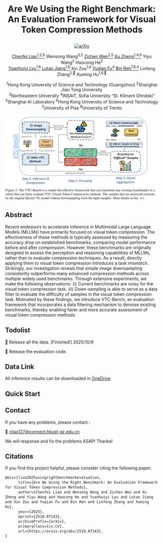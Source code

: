 # <p align="center"><strong>Are We Using the Right Benchmark: An Evaluation Framework for Visual Token Compression Methods</strong></p>
<div align="center">


[![arXiv](https://img.shields.io/badge/arXiv-2510.07143-brown?style=flat-square)](https://arxiv.org/abs/2510.07143)

[Chenfei Liao<sup>1,2,6](https://chenfei-liao.github.io/)</sup> Wensong Wang<sup>3,2</sup> [Zichen Wen<sup>2,5](https://github.com/ZichenWen1)</sup> [Xu Zheng<sup>1,4,6](https://zhengxujosh.github.io/)</sup> Yiyu Wang<sup>2</sup> Haocong He<sup>2</sup> \
[Yuanhuiyi Lyu<sup>1,6](https://qc-ly.github.io/)</sup> [Lutao Jiang<sup>1,6](https://lutao2021.github.io/)</sup> Xin Zou<sup>1,6</sup> [Yuqian Fu<sup>4](https://yuqianfu.com/)</sup> [Bin Ren<sup>7,8,4](https://amazingren.github.io/) </sup>Linfeng Zhang<sup>2,📧</sup> Xuming Hu<sup>1,6,📧</sup>

</div>

<div align="center">
  
<sup>1</sup>Hong Kong University of Science and Technology (Guangzhou) <sup>2</sup>Shanghai Jiao Tong University \
<sup>3</sup>Northeastern University <sup>4</sup>INSAIT, Sofia University “St. Kliment Ohridski” \
<sup>5</sup>Shanghai AI Laboratory <sup>6</sup>Hong Kong University of Science and Technology\
<sup>7</sup>University of Pisa <sup>8</sup>University of Trento
  
</div>

<div align="center">
    <img src="Framework.png" width="800"/>
</div>
  
## Abstract 

Recent endeavors to accelerate inference in Multimodal Large Language Models (MLLMs) have primarily focused on visual token compression. The effectiveness of these methods is typically assessed by measuring the accuracy drop on established benchmarks, comparing model performance before and after compression. However, these benchmarks are originally designed to assess the perception and reasoning capabilities of MLLMs, rather than to evaluate compression techniques. As a result, directly applying them to visual token compression introduces a task mismatch. Strikingly, our investigation reveals that simple image downsampling consistently outperforms many advanced compression methods across multiple widely used benchmarks. Through extensive experiments, we make the following observations: (i) Current benchmarks are noisy for the visual token compression task. (ii) Down-sampling is able to serve as a data filter to evaluate the difficulty of samples in the visual token compression task. Motivated by these findings, we introduce VTC-Bench, an evaluation framework that incorporates a data filtering mechanism to denoise existing benchmarks, thereby enabling fairer and more accurate assessment of visual token compression methods. 


## Todolist

🚀 Release all the data. [Finished!] 2025/10/9

🚀 Release the evaluation code.

## Data Link

All inference results can be downloaded in [OneDrive](https://hkustgz-my.sharepoint.com/:u:/g/personal/cliao127_connect_hkust-gz_edu_cn/EeAPW8i_QwFHlFQyeBjM8J8BghWZQaghSVVgvGCyfvcasg?e=vRBxlp)

## Quick Start



## Contact

If you have any problems, please contact :

📧 cliao127@connect.hkust-gz.edu.cn

We will response and fix the problems ASAP! Thanks!

## Citations

If you find this project helpful, please consider citing the following paper:
```
@misc{liao2025usingrightbenchmarkevaluation,
      title={Are We Using the Right Benchmark: An Evaluation Framework for Visual Token Compression Methods}, 
      author={Chenfei Liao and Wensong Wang and Zichen Wen and Xu Zheng and Yiyu Wang and Haocong He and Yuanhuiyi Lyu and Lutao Jiang and Xin Zou and Yuqian Fu and Bin Ren and Linfeng Zhang and Xuming Hu},
      year={2025},
      eprint={2510.07143},
      archivePrefix={arXiv},
      primaryClass={cs.CV},
      url={https://arxiv.org/abs/2510.07143}, 
}
```
